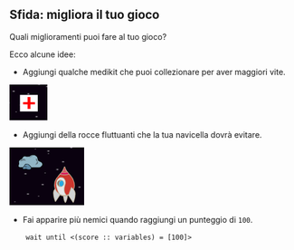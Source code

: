 ## Sfida: migliora il tuo gioco

Quali miglioramenti puoi fare al tuo gioco?

Ecco alcune idee:

+ Aggiungi qualche medikit che puoi collezionare per aver maggiori vite.

![screenshot](images/invaders-aid.png)

+ Aggiungi della rocce fluttuanti che la tua navicella dovrà evitare.

![schermata](images/invaders-rocks.png)

+ Fai apparire più nemici quando raggiungi un punteggio di `100`.

```blocks3
    wait until <(score :: variables) = [100]>
```